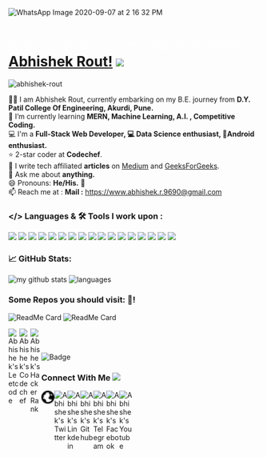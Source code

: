 
![WhatsApp Image 2020-09-07 at 2 16 32 PM](https://user-images.githubusercontent.com/64718836/92372981-5161db00-f11b-11ea-8092-1b4ef99678d3.jpeg)

# ![Hello](Hello(1).gif)[Abhishek Rout!](http://abhishek-rout.github.io/) <img src="https://raw.githubusercontent.com/MartinHeinz/MartinHeinz/master/wave.gif" width="30px">

<p align="left"> <img src="https://komarev.com/ghpvc/?username=abhishek-rout&label=Views&color=blue&style=plastic" alt="abhishek-rout" /> </p>

👨‍🎓 I am Abhishek Rout, currently embarking on my B.E. journey from **D.Y. Patil College Of Engineering, Akurdi, Pune.** <br/>
🌱 I’m currently learning **MERN, Machine Learning, A.I. , Competitive Coding.**<br />
💻 I'm a **Full-Stack Web Developer, 💻 Data Science enthusiast, 📱Android enthusiast.**<br/>
⭐️ 2-star coder at **Codechef**.  <br/>
📝 I write tech affiliated **articles** on <a href="https://medium.com/@abhishek.r.9690">Medium</a> and <a href="https://auth.geeksforgeeks.org/user/antminer/profile">GeeksForGeeks</a>. <br/>
💬 Ask me about **anything.**<br/>
😄 Pronouns: **He/His.**   🙌 <br/>
:mailbox: Reach me at : **Mail :** https://www.abhishek.r.9690@gmail.com 


### </> Languages & 🛠 Tools I work upon :

<img src="https://img.shields.io/badge/c++%20-%2300599C.svg?&style=for-the-badge&logo=c%2B%2B&logoColor=white">   <img src="https://img.shields.io/badge/python%20-%2314354C.svg?&style=for-the-badge&logo=python&logoColor=FFD43B">   <img src="https://img.shields.io/badge/java%20-%2300599C.svg?&style=for-the-badge&logo=java&logoColor=white">   <img src="https://img.shields.io/badge/html5%20-%23E34F26.svg?&style=for-the-badge&logo=html5&logoColor=white">   <img src="https://img.shields.io/badge/css3%20-%231572B6.svg?&style=for-the-badge&logo=css3&logoColor=white">   <img src="https://img.shields.io/badge/bootstrap%20-%23563D7C.svg?&style=for-the-badge&logo=bootstrap&logoColor=white">   <img src="https://img.shields.io/badge/javascript%20-%23323330.svg?&style=for-the-badge&logo=javascript&logoColor=%23F7DF1E">   <img src="https://img.shields.io/badge/php%20-%2320232a.svg?&style=for-the-badge&logo=php&logoColor=787CB5">   <img src="https://img.shields.io/badge/react%20-%2320232a.svg?&style=for-the-badge&logo=react&logoColor=%2361DAFB">   <img src="https://img.shields.io/badge/mysql%20-%2300599C.svg?&style=for-the-badge&logo=mysql&logoColor=white">   <img src="https://img.shields.io/badge/mongodb%20-%2320232a.svg?&style=for-the-badge&logo=mongodb&logoColor=3FA037">   <img src="https://img.shields.io/badge/git%20-%23F05033.svg?&style=for-the-badge&logo=git&logoColor=white"/>    <img src="https://img.shields.io/badge/android%20-%2320232a.svg?&style=for-the-badge&logo=android&logoColor=4DB33D">   <img src="https://img.shields.io/badge/kotlin%20-%2320232a.svg?&style=for-the-badge&logo=kotlin&logoColor=5b39c6">    <img src="https://img.shields.io/badge/sublime text%20-%2320232a.svg?&style=for-the-badge&logo=sublime-text&logoColor=FF9800">   <img src="http://img.shields.io/badge/-VS%20Code-000000?style=for-the-badge&logo=Visual-studio-code&logoColor=blue">   <img src="http://img.shields.io/badge/github-000000?style=for-the-badge&logo=github&logoColor=white">   


### &#x1f4c8; GitHub Stats:

<p align="left">
<img src="https://github-readme-stats.vercel.app/api?username=abhishek-rout&&show_icons=true&title_color=00c3ff&icon_color=ee0979&text_color=00c3ff&bg_color=191919" alt="my github stats" width="420">&nbsp;<img src="https://github-readme-stats.vercel.app/api/top-langs/?username=Abhishek-Rout&layout=compact&title_color=00c3ff&text_color=00c3ff&bg_color=191919" alt="languages" height="165">
</p>

### Some Repos you should visit: 🤔!

![ReadMe Card](https://github-readme-stats.vercel.app/api/pin/?username=abhishek-rout&repo=Abhishek-Rout.github.io&show_icons=true&&title_color=00c3ff&icon_color=ee0979&text_color=00c3ff&bg_color=191919)
![ReadMe Card](https://github-readme-stats.vercel.app/api/pin/?username=abhishek-rout&repo=Face-Recognition&show_icons=true&&title_color=00c3ff&icon_color=ee0979&text_color=00c3ff&bg_color=191919)


<a href="https://leetcode.com/abhishek_rout/">
  <img align="left" alt="Abhishek's Leetcode" width="22px" src="https://cdn.jsdelivr.net/npm/simple-icons@v3/icons/leetcode.svg" />
</a>
<a href="https://www.codechef.com/users/abhishek_rout">
  <img align="left" alt="Abhishek's Codechef" width="22px" src="https://cdn.jsdelivr.net/npm/simple-icons@v3/icons/codechef.svg" />
</a>
<a href="https://hackerrank.com/profile/abhishek_r_9690">
  <img align="left" alt="Abhishek's HackerRank" width="22px" src="https://cdn.jsdelivr.net/npm/simple-icons@v3/icons/hackerrank.svg" />
</a>

<br />
<br />

![Badge](https://cp-logo.vercel.app/codechef/abhishek_rout)


### Connect With Me <img src="https://media.giphy.com/media/LnQjpWaON8nhr21vNW/giphy.gif" width="60">

<a href="http://abhishek-rout.github.io/">
  <img align="left" alt="Abhishek's Portfolio" width="26px" src="https://raw.githubusercontent.com/iconic/open-iconic/master/svg/globe.svg" />
</a>
<a href="https://twitter.com/Abhishe27634796">
  <img align="left" alt="Abhishek's Twitter" width="26px" src="https://cdn.jsdelivr.net/npm/simple-icons@v3/icons/twitter.svg" />
</a>
<a href="https://linkedin.com/in/abhishek-rout-032330192/">
  <img align="left" alt="Abhishek's Linkdein" width="26px" src="https://cdn.jsdelivr.net/npm/simple-icons@v3/icons/linkedin.svg" />
</a>
<a href="https://github.com/Abhishek-Rout">
  <img align="left" alt="Abhishek's Github" width="26px" src="https://cdn.jsdelivr.net/npm/simple-icons@v3/icons/github.svg" />
</a>
<a href="https://t.me/Abhishek_Rout">
  <img align="left" alt="Abhishek's Telegram" width="26px" src="https://cdn.jsdelivr.net/npm/simple-icons@v3/icons/telegram.svg" />
</a>
<a href="https://www.facebook.com/abhishek.rout.1829/">
  <img align="left" alt="Abhishek's Facebook" width="26px" src="https://cdn.jsdelivr.net/npm/simple-icons@v3/icons/facebook.svg" />
</a>
<a href="https://www.youtube.com/channel/UC6VvQ29rdFfriaOAdRKpICA">
  <img align="left" alt="Abhishek's Youtube" width="26px" src="https://cdn.jsdelivr.net/npm/simple-icons@v3/icons/youtube.svg" />
</a>
